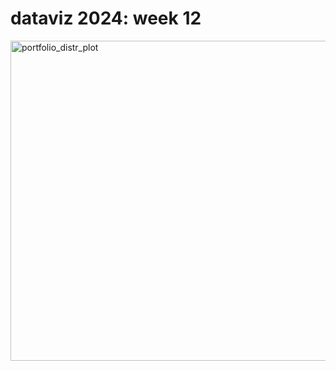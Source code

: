 # dataviz 2024: week 12 

<a data-flickr-embed="true" href="https://www.flickr.com/photos/200169402@N03/53607900237/in/dateposted-public/" title="portfolio_distr_plot"><img src="https://live.staticflickr.com/65535/53607900237_34bd5cd476_b.jpg" width="1024" height="512" alt="portfolio_distr_plot"/></a>
